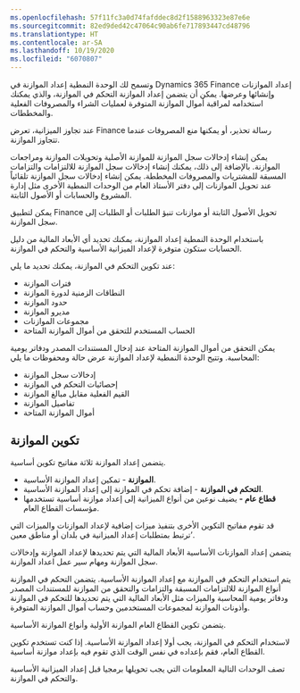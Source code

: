 ```yaml
---
ms.openlocfilehash: 57f11fc3a0d74fafddec8d2f1588963323e87e6e
ms.sourcegitcommit: 82ed9ded42c47064c90ab6fe717893447cd48796
ms.translationtype: HT
ms.contentlocale: ar-SA
ms.lasthandoff: 10/19/2020
ms.locfileid: "6070807"
---
```


وتسمح لك الوحدة النمطية إعداد الموازنة في Dynamics 365 Finance إعداد الموازنات وإنشائها وعرضها. يمكن أن يتضمن إعداد الموازنة التحكم في الموازنة، والذي يمكنك استخدامه لمراقبة أموال الموازنة المتوفرة لعمليات الشراء والمصروفات الفعلية والمخططات.

عند تجاوز الميزانية، تعرض Finance رسالة تحذير، أو يمكنها منع المصروفات عندما تتجاوز الموازنة.

يمكن إنشاء إدخالات سجل الموازنة للموازنة الأصلية وتحويلات الموازنة ومراجعات الموازنة. بالإضافة إلى ذلك، يمكنك إنشاء إدخالات سجل الموازنة للالتزامات والتزامات المسبقة للمشتريات والمصروفات المخططة. يمكن إنشاء إدخالات سجل الموازنة تلقائياً عند تحويل الموازنات إلى دفتر الأستاذ العام من الوحدات النمطية الأخرى مثل إدارة المشروع والحسابات أو الأصول الثابتة.

يمكن لتطبيق Finance تحويل الأصول الثابتة أو موازنات تنبؤ الطلبات أو الطلبات إلى سجل الموازنة.

باستخدام الوحدة النمطية إعداد الموازنة، يمكنك تحديد أي الأبعاد المالية من دليل الحسابات ستكون متوفرة لإعداد الميزانية الأساسية والتحكم في الموازنة.

عند تكوين التحكم في الموازنة، يمكنك تحديد ما يلي:

-   فترات الموازنة
-   النطاقات الزمنية لدورة الموازنة
-   حدود الموازنة
-   مديرو الموازنة
-   مجموعات الموازنات
-   الحساب المستخدم للتحقق من أموال الموازنة المتاحة

يمكن التحقق من أموال الموازنة المتاحة عند إدخال المستندات المصدر ودفاتر يومية المحاسبة. وتتيح الوحدة النمطية لإعداد الموازنة عرض حالة ومحفوظات ما يلي:

-   إدخالات سجل الموازنة
-   إحصائيات التحكم في الموازنة
-   القيم الفعلية مقابل مبالغ الموازنة
-   تفاصيل الموازنة
-   أموال الموازنة المتاحة


## <a name="budgeting-configuration"></a>تكوين الموازنة

يتضمن إعداد الموازنة ثلاثة مفاتيح تكوين أساسية.

-   **الموازنة** - تمكين إعداد الموازنة الأساسية.
-   **التحكم في الموازنة** - إضافة تحكم في الموازنة إلى إعداد الموازنة الأساسية.
-   **قطاع عام -** يضيف نوعين من أنواع الميزانية إلى إعداد موازنة أساسية تستخدمها مؤسسات القطاع العام.

قد تقوم مفاتيح التكوين الأخرى بتنفيذ ميزات إضافية لإعداد الموازنات والميزات التي ترتبط بمتطلبات إعداد الميزانية في بلدان أو مناطق معين’.

يتضمن إعداد الموازنات الأساسية الأبعاد المالية التي يتم تحديدها لإعداد الموازنة وإدخالات سجل الموازنة ومهام سير عمل اعداد الموازنة.

يتم استخدام التحكم في الموازنة مع إعداد الموازنة الأساسية. يتضمن التحكم في الموازنة أنواع الموازنة للالتزامات المسبقة والتزامات والتحقق من الموازنة للمستندات المصدر ودفاتر يومية المحاسبة والميزات مثل الأبعاد المالية التي يتم تحديدها للتحكم في الموازنة وأذونات الموازنة لمجموعات المستخدمين وحساب أموال الموازنة المتوفرة.

يتضمن تكوين القطاع العام الموازنة الأولية وأنواع الموازنة الأساسية.

لاستخدام التحكم في الموازنة، يجب أولا إعداد الموازنة الأساسية. إذا كنت تستخدم تكوين القطاع العام، فقم بإعداده في نفس الوقت الذي تقوم فيه بإعداد موازنة أساسية.

تصف الوحدات التالية المعلومات التي يجب تحويلها برمجيا قبل إعداد الميزانية الأساسية والتحكم في الموازنة.

